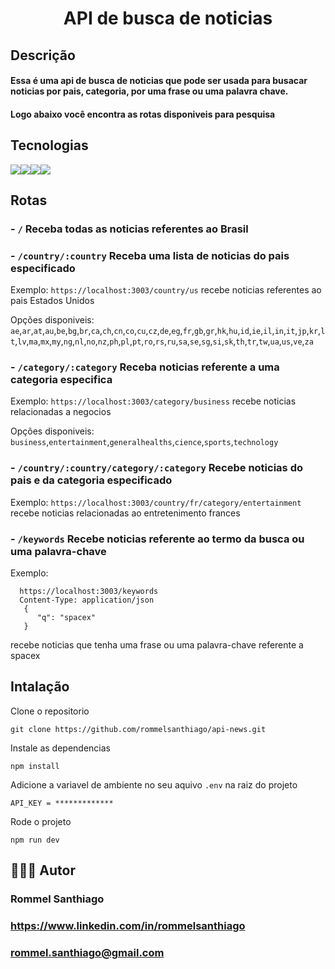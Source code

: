 <h1 align="center">API de busca de noticias</h1>

## Descrição
#### Essa é uma api de busca de noticias que pode ser usada para busacar noticias por pais, categoria, por uma frase ou uma palavra chave.
#### Logo abaixo você encontra as rotas disponiveis para pesquisa

## Tecnologias
<img src='https://img.shields.io/badge/Node.js-43853D?style=for-the-badge&logo=node.js&logoColor=white' /><img src='https://img.shields.io/badge/TypeScript-007ACC?style=for-the-badge&logo=typescript&logoColor=white' /><img src='https://img.shields.io/badge/Axios-FFFFFF?style=for-the-badge&logo=axios&logoColor=black' /><img src='https://img.shields.io/badge/Express-000000?style=for-the-badge&logo=express&logoColor=white' />

## Rotas
### - `/` Receba todas as noticias referentes ao Brasil
### - `/country/:country` Receba uma lista de noticias do pais especificado
Exemplo: `https://localhost:3003/country/us` recebe noticias referentes ao pais Estados Unidos

Opções disponiveis: `ae`,`ar`,`at`,`au`,`be`,`bg`,`br`,`ca`,`ch`,`cn`,`co`,`cu`,`cz`,`de`,`eg`,`fr`,`gb`,`gr`,`hk`,`hu`,`id`,`ie`,`il`,`in`,`it`,`jp`,`kr`,`lt`,`lv`,`ma`,`mx`,`my`,`ng`,`nl`,`no`,`nz`,`ph`,`pl`,`pt`,`ro`,`rs`,`ru`,`sa`,`se`,`sg`,`si`,`sk`,`th`,`tr`,`tw`,`ua`,`us`,`ve`,`za`

### - `/category/:category` Receba noticias referente a uma categoria especifica
Exemplo: `https://localhost:3003/category/business` recebe noticias relacionadas a negocios

Opções disponiveis:
`business`,`entertainment`,`generalhealths`,`cience`,`sports`,`technology`

### - `/country/:country/category/:category` Recebe noticias do pais e da categoria especificado
Exemplo: `https://localhost:3003/country/fr/category/entertainment` recebe noticias relacionadas ao entretenimento frances

### - `/keywords` Recebe noticias referente ao termo da busca ou uma palavra-chave
Exemplo: 
```
  https://localhost:3003/keywords
  Content-Type: application/json
   {
      "q": "spacex"
   }
 ```
 recebe noticias que tenha uma frase ou uma palavra-chave referente a spacex


## Intalação
Clone o repositorio

`git clone https://github.com/rommelsanthiago/api-news.git`

Instale as dependencias

```npm install```

Adicione a variavel de ambiente no seu aquivo `.env` na raiz do projeto

```API_KEY = *************```

Rode o projeto

`npm run dev`

## 🧑🏾‍💻 Autor
### Rommel Santhiago

### https://www.linkedin.com/in/rommelsanthiago

### rommel.santhiago@gmail.com
